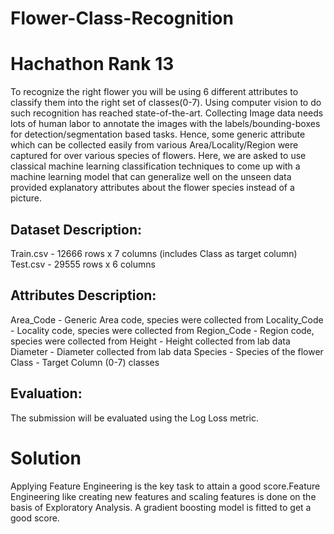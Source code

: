 # Flower-Class-Recognition
# Hachathon Rank 13

To recognize the right flower you will be using 6 different attributes to classify them into the right set of classes(0-7). Using computer vision to do such recognition has reached state-of-the-art. Collecting Image data needs lots of human labor to annotate the images with the labels/bounding-boxes for detection/segmentation based tasks. Hence, some generic attribute which can be collected easily from various Area/Locality/Region were captured for over various species of flowers. Here, we are asked to use classical machine learning classification techniques to come up with a machine learning model that can generalize well on the unseen data provided explanatory attributes about the flower species instead of a picture.      

## Dataset Description:

Train.csv - 12666 rows x 7 columns (includes Class as target column)
Test.csv - 29555 rows x 6 columns

## Attributes Description:

Area_Code - Generic Area code, species were collected from
Locality_Code - Locality code, species were collected from
Region_Code - Region code, species were collected from
Height - Height collected from lab data
Diameter - Diameter collected from lab data
Species - Species of the flower
Class - Target Column (0-7) classes

## Evaluation:
The submission will be evaluated using the Log Loss metric.


# Solution
Applying Feature Engineering is the key task to attain a good score.Feature Engineering like creating new features and scaling features is done on the basis of Exploratory Analysis. A gradient boosting model is fitted to get a good score.
